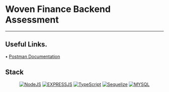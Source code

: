 # Woven Finance Backend Assessment

---

## Useful Links.

•⁠  ⁠[Postman Documentation](https://documenter.getpostman.com/view/27074715/2sA3drJuxt)

## Stack

<div align="center">

<a href="">![NodeJS](https://img.shields.io/badge/node.js-6DA55F?style=for-the-badge&logo=node.js&logoColor=white)</a>
<a href="">![EXPRESSJS](https://img.shields.io/badge/expressjs-%23E0234E.svg?style=for-the-badge&logo=expressjs&logoColor=white)</a>
<a href="">![TypeScript](https://img.shields.io/badge/typescript-%23007ACC.svg?style=for-the-badge&logo=typescript&logoColor=white)</a>
<a href="">![Sequelize](https://img.shields.io/badge/sequelizejs-%23007ACC.svg?style=for-the-badge&logo=sequelizejs&logoColor=white)</a>
<a href="">![MYSQL](https://img.shields.io/badge/mysql-%23007ACC.svg?style=for-the-badge&logo=mysql&logoColor=white)</a>

</div>